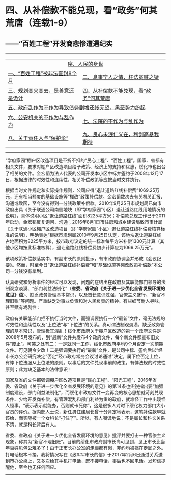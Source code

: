 # 四、从补偿款不能兑现，看“政务”何其荒唐（连载1-9）

## ——“百姓工程”开发商悲惨遭遇纪实

---

<table>
<tr>
    <td colspan="2" style="text-align:center"><a href="https://jinhzh.github.io/0.html">序、人民的身世</a></td>
</tr>
<tr>
    <td><a href="https://jinhzh.github.io/1.html">一、“百姓工程”被非法查封8个月</a></td>
    <td><a href="https://jinhzh.github.io/2.html">二、息事宁人之情，枉法贪赃之疑</a></td>
</tr>
<tr>
    <td><a href="https://jinhzh.github.io/3.html">三、规划变来变去，是善意还是诡计</a></td>
    <td><a href="https://jinhzh.github.io/4.html">四、从补偿款不能兑现，看“政务”何其荒唐</a></td>
</tr>
<tr>
    <td colspan="2"><a href="https://jinhzh.github.io/5.html">五、政府乱作为不作为导致债务剧增还帐无望，黑恶势力纷起</a></td>

</tr>
<tr>
    <td><a href="https://jinhzh.github.io/6.html">六、公安机关的不作为与乱作为</a></td>
    <td><a href="https://jinhzh.github.io/7.html">七、法院的不作为与乱作为</a></td>
</tr>
<tr>
    <td><a href="https://jinhzh.github.io/8.html">八、关于责任人与“保护伞”</a></td>
    <td><a href="https://jinhzh.github.io/9.html">九、良心未泯仁义在，利剑高悬我期待</a></td>
</tr>
</table>

---

“学府家园”棚户区改造项目是不折不扣的“民心工程”、“百姓工程”。国家、省都有相关文件，要求对棚户区改造项目给予政策、经济上的支持和优惠，绥化市也出台了相关的文件。金宏韬为法人代表的公司开发本小区中标并签约于2008年12月17日，根据法律的时效性和连续性，相关补偿政策等应按当时文件执行。

根据当时文件规定和实际操作规则，公司应得“退让道路红线补偿费”1069.25万元，还有相当额度的基础设施等“棚改”政策补偿款。金宏韬数次去有关机关汇报、沟通或致函，至今没有得到一分钱政策补偿款。2010年9月25日市规划局已向市政府出具《关于联通公司南侧地块（即“学府家园”小区）退让道路红线用地情况的说明》，具体说明小区“退让道路红线”面积8225平方米；补偿款兑现工作已于2011年启动，金宏韬反复询问、沟通；2016年8月1日市住房和城乡建设局致市审计局《关于联通小区棚户区改造项目（即“学府家园”小区）退让道路红线补偿费核算标准的说明》，明确表达“根据市规划局2010年9月25日认定，该地块退让道路红线占地面积为8225平方米，按市政府议定的统一标准每平方米补偿1300元计算（其他小区均按此标准核算），退让道路红线补偿费初步计算应为1069.25万元”。

该项政策补偿款落实中，有副市长的原则批示，有市政府协调会并形成《会议纪要》。然而，时至今日“退让道路红线补偿费”和“基础设施等棚改政策补偿款”本公司一分钱没有拿到。

认真研究和分析事件的经过可以发现，问题的症结出在政府及其职能部门领导的法制观念淡漠、“部门利益法制化”（**省委、省政府《关于进一步优化全省发展环境的意见》语**）、缺乏政务管理基本常识，以及首长意识过强、官僚主义盛行、“新官不理旧账”等问题。严重缺乏对事业负责和对人民负责的精神。有些细节耐人寻味，甚至赋有戏剧性：

政府有关职能部门拒不执行当时文件，而强调要执行一个“最新”文件，毫无法规的时效性和连续性以及“上位法”与“下位法”的关系。真可谓法制观淡漠，缺乏政务管理的基本常识，管理极其混乱！绥化市政府关于棚户区改造的第一个政府文件是2008年5月发布的，到“最新”文件共发布4个政府文件，每个新文件都宣布旧文件“废止”。可笑之处有二：一是就同一工作，绥化市政府平均9个月否定一次前期文件。可见朝令夕改！二是强调要执行的“最新”文件，是公司中标、签约后以“经市长办公会研究决定”否定“经市政府常务会议讨论通过”决定。属下位否定上位，有悖下位法服从上位法的原则。以事后的文件兑现事前的政策，有悖法规的时效性原则；此为缺乏基本的法律意识！

国家及省的文件都强调棚户区改造项目是“民心工程”、“阳光工程”，2016年省委、省政府《关于进一步优化全省发展环境的意见》的第14条也尖锐指出要“加强制度建设，部门利益法制化”，而绥化市政府文件一变再变的核心思想就苛刻兑现条件、少给开发商补偿。有管理混乱和部门利益为重的政府，就难怪工作中出现怪人怪事。“表示表示就能办，否则就卡死你”，这是很多人对时下绥化权力部门大小官员的评价。据内部人士说，新任男住建局长曾十分肯定地表示，这笔补偿款早就该给，而实际被一个女科长“打住了”。所以，有人嘲讽地说：不是局长和科长关系不清，就是科长背后有人。

省委、省政府《关于进一步优化全省发展环境的意见》批评并要打击一种官僚主义现象，称其为“新官不理旧账”。目前的绥化市政府副市长尚可见到，见正市长比当年百姓见包公难多了！由于正市长办公室的走廊都有岗，非约均被挡在走廊之外。打电话根本不接。我将情况写在《致###市长的信》于2017年2月6日通过关系送到市办公桌上，又多次给其手机打电话，既不接电话，事后也不回电话。发短信提醒他，至今也无任何回应。

---
